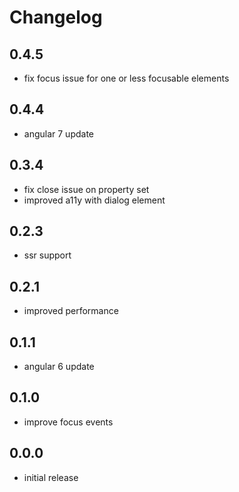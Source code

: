 # Changelog

## 0.4.5
- fix focus issue for one or less focusable elements

## 0.4.4
- angular 7 update

## 0.3.4
- fix close issue on property set
- improved a11y with dialog element

## 0.2.3
- ssr support

## 0.2.1
- improved performance

## 0.1.1
- angular 6 update

## 0.1.0
- improve focus events

## 0.0.0
- initial release